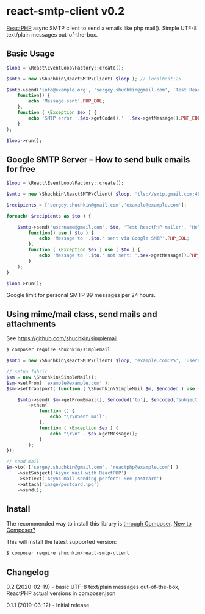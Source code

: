 react-smtp-client v0.2
======================

[ReactPHP](https://reactphp.org/) async SMTP client to send a emails like php
mail(). Simple UTF-8 text/plain messages out-of-the-box.

Basic Usage
-----------

~~~~~~~~~~~~~~~~~~~~~~~~~~~~~~~~~~~~~~~~~~~~~~~~~~~~~~~~~~~~~~~~~~~~~~~~~~~~ php
$loop = \React\EventLoop\Factory::create();

$smtp = new \Shuchkin\ReactSMTP\Client( $loop ); // localhost:25

$smtp->send('info@example.org', 'sergey.shuchkin@gmail.com', 'Test ReactPHP mailer', 'Hello, Sergey!')->then(
    function() {
        echo 'Message sent'.PHP_EOL;
    },
    function ( \Exception $ex ) {
        echo 'SMTP error '.$ex->getCode().' '.$ex->getMessage().PHP_EOL;
    }
);

$loop->run();
~~~~~~~~~~~~~~~~~~~~~~~~~~~~~~~~~~~~~~~~~~~~~~~~~~~~~~~~~~~~~~~~~~~~~~~~~~~~~~~~

Google SMTP Server – How to send bulk emails for free
-----------------------------------------------------

~~~~~~~~~~~~~~~~~~~~~~~~~~~~~~~~~~~~~~~~~~~~~~~~~~~~~~~~~~~~~~~~~~~~~~~~~~~~ php
$loop = \React\EventLoop\Factory::create();

$smtp = new \Shuchkin\ReactSMTP\Client( $loop, 'tls://smtp.gmail.com:465', 'username@gmail.com','password' );

$recipients = ['sergey.shuchkin@gmail.com','example@example.com'];

foreach( $recipients as $to ) {

    $smtp->send('username@gmail.com', $to, 'Test ReactPHP mailer', 'Hello, Sergey!')->then(
        function() use ( $to ) {
            echo 'Message to '.$to.' sent via Google SMTP'.PHP_EOL;
        },
        function ( \Exception $ex ) use ( $to ) {
            echo 'Message to '.$to.' not sent: '.$ex->getMessage().PHP_EOL;
        }
    );
}

$loop->run();
~~~~~~~~~~~~~~~~~~~~~~~~~~~~~~~~~~~~~~~~~~~~~~~~~~~~~~~~~~~~~~~~~~~~~~~~~~~~~~~~

Google limit for personal SMTP 99 messages per 24 hours.

Using mime/mail class, send mails and attachments
-------------------------------------------------

See https://github.com/shuchkin/simplemail

~~~~~~~~~~~~~~~~~~~~~~~~~~~~~~~~~~~~~~~~~~~~~~~~~~~~~~~~~~~~~~~~~~~~~~~~~~~ bash
$ composer require shuchkin/simplemail
~~~~~~~~~~~~~~~~~~~~~~~~~~~~~~~~~~~~~~~~~~~~~~~~~~~~~~~~~~~~~~~~~~~~~~~~~~~~~~~~

~~~~~~~~~~~~~~~~~~~~~~~~~~~~~~~~~~~~~~~~~~~~~~~~~~~~~~~~~~~~~~~~~~~~~~~~~~~~ php
$smtp = new \Shuchkin\ReactSMTP\Client( $loop, 'example.com:25', 'username', 'password' );

// setup fabric
$sm = new \Shuchkin\SimpleMail();
$sm->setFrom( 'example@example.com' );
$sm->setTransport( function ( \Shuchkin\SimpleMail $m, $encoded ) use ( $smtp ) {

    $smtp->send( $m->getFromEmail(), $encoded['to'], $encoded['subject'], $encoded['message'], $encoded['headers'] )
        ->then(
            function () {
                echo "\r\nSent mail";
            },
            function ( \Exception $ex ) {
                echo "\r\n" . $ex->getMessage();
            }
        );
});

// send mail
$m->to( ['sergey.shuchkin@gmail.com', 'reactphp@example.com'] )
    ->setSubject('Async mail with ReactPHP')
    ->setText('Async mail sending perfect! See postcard')
    ->attach('image/postcard.jpg')
    ->send();
~~~~~~~~~~~~~~~~~~~~~~~~~~~~~~~~~~~~~~~~~~~~~~~~~~~~~~~~~~~~~~~~~~~~~~~~~~~~~~~~

Install
-------

The recommended way to install this library is [through
Composer](https://getcomposer.org). [New to
Composer?](https://getcomposer.org/doc/00-intro.md)

This will install the latest supported version:

~~~~~~~~~~~~~~~~~~~~~~~~~~~~~~~~~~~~~~~~~~~~~~~~~~~~~~~~~~~~~~~~~~~~~~~~~~~ bash
$ composer require shuchkin/react-smtp-client
~~~~~~~~~~~~~~~~~~~~~~~~~~~~~~~~~~~~~~~~~~~~~~~~~~~~~~~~~~~~~~~~~~~~~~~~~~~~~~~~

Changelog
---------

0.2 (2020-02-19) - basic UTF-8 text/plain messages out-of-the-box, ReactPHP
actual versions in composer.json

0.1.1 (2019-03-12) - Initial release

 
